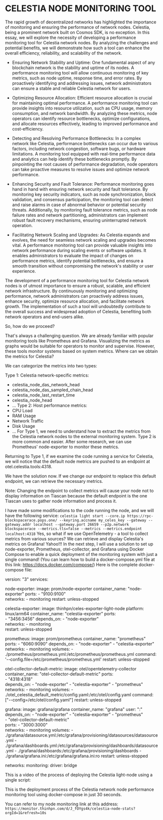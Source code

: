 # CELESTIA NODE MONITORING TOOL

The rapid growth of decentralized networks has highlighted the importance of monitoring and ensuring the performance of network nodes. Celestia, being a prominent network built on Cosmos SDK, is no exception. In this essay, we will explore the necessity of developing a performance monitoring tool for Celestia network nodes. By analyzing the challenges and potential benefits, we will demonstrate how such a tool can enhance the overall efficiency, reliability, and scalability of the network.

 * Ensuring Network Stability and Uptime:
One fundamental aspect of any blockchain network is the stability and uptime of its nodes. A performance monitoring tool will allow continuous monitoring of key metrics, such as node uptime, response time, and error rates. By proactively identifying and addressing issues, network administrators can ensure a stable and reliable Celestia network for users.

 * Optimizing Resource Allocation:
Efficient resource allocation is crucial for maintaining optimal performance. A performance monitoring tool can provide insights into resource utilization, such as CPU usage, memory consumption, and network bandwidth. By analyzing these metrics, node operators can identify resource bottlenecks, optimize configurations, and allocate resources effectively, leading to improved performance and cost-efficiency.

 * Detecting and Resolving Performance Bottlenecks:
In a complex network like Celestia, performance bottlenecks can occur due to various factors, including network congestion, software bugs, or hardware limitations. A monitoring tool equipped with real-time performance data and analytics can help identify these bottlenecks promptly. By pinpointing the root causes of performance degradation, node operators can take proactive measures to resolve issues and optimize network performance.

 * Enhancing Security and Fault Tolerance:
Performance monitoring goes hand in hand with ensuring network security and fault tolerance. By monitoring key security indicators, such as node synchronization, block validation, and consensus participation, the monitoring tool can detect and raise alarms in case of abnormal behavior or potential security threats. Additionally, by monitoring fault tolerance metrics, such as node failure rates and network partitioning, administrators can implement robust fault recovery mechanisms, ensuring uninterrupted network operation.

* Facilitating Network Scaling and Upgrades:
As Celestia expands and evolves, the need for seamless network scaling and upgrades becomes vital. A performance monitoring tool can provide valuable insights into network performance during scaling events or software updates. It enables administrators to evaluate the impact of changes on performance metrics, identify potential bottlenecks, and ensure a smooth transition without compromising the network's stability or user experience.

The development of a performance monitoring tool for Celestia network nodes is of utmost importance to ensure a robust, scalable, and efficient network infrastructure. By continuously monitoring and optimizing performance, network administrators can proactively address issues, enhance security, optimize resource allocation, and facilitate network growth. The implementation of such a tool will undoubtedly contribute to the overall success and widespread adoption of Celestia, benefiting both network operators and end-users alike.

So, how do we proceed?

That's always a challenging question. We are already familiar with popular monitoring tools like Prometheus and Grafana. Visualizing the metrics as graphs would be suitable for operators to monitor and supervise. However, these tools monitor systems based on system metrics. Where can we obtain the metrics for Celestia?

We can categorize the metrics into two types:

Type 1: Celestia network-specific metrics:

 * celestia_node_das_network_head
 * celestia_node_das_sampled_chain_head
 * celestia_node_last_restart_time
 * celestia_node_head
 * ...
Type 2: Host performance metrics:
 * CPU Load
 * RAM Usage
 * Network Traffic
 * Disk Usage
 * ...
For Type 1, we need to understand how to extract the metrics from the Celestia network nodes to the external monitoring system. Type 2 is more common and easier. After some research, we can use Prometheus' node-exporter to monitor these metrics.

Returning to Type 1, if we examine the code running a service for Celestia, we will notice that the default node metrics are pushed to an endpoint at otel.celestia.tools:4318.

We have the solution now. If we change our endpoint to replace this default endpoint, we can retrieve the necessary metrics.

Note: Changing the endpoint to collect metrics will cause your node not to display information on Tiascan because the default endpoint is the one Tiascan uses to gather node information and process it.

I have made some modifications to the code running the node, and we will have the following service: `celestia light start --core.ip https://rpc-blockspacerace.pops.one/ --keyring.accname my_celes_key --gateway --gateway.addr localhost --gateway.port 26659 --p2p.network blockspacerace --metrics.tls=false --metrics --metrics.endpoint localhost:4318`
Yes, so what if we use OpenTelemetry - a tool to collect metrics from various sources? We can retrieve and display Celestia's metrics on Grafana! Yahoo!!!
In the next step, I will use a solution to set up node-exporter, Prometheus, otel-collector, and Grafana using Docker Compose to enable a quick deployment of the monitoring system with just a single command!
(You can learn how to build a docker-compose.yml file at this link: https://docs.docker.com/compose/)
Here is the complete docker-compose file:

version: "3"
services:

  node-exporter:
    image: prom/node-exporter
    container_name: "node-exporter"
    ports:
      - "9100:9100"    
    networks: 
      - monitoring
    restart: unless-stopped 
  
  celestia-exporter:
    image: thinhpn/celes-exporter-light-node
    platform: linux/arm64
    container_name: "celestia-exporter"
    ports:      
      - "3456:3456"
    depends_on:
    - "node-exporter"    
    networks: 
      - monitoring    
    restart: unless-stopped 

  prometheus:
    image: prom/prometheus
    container_name: "prometheus"
    ports:
      - "6060:9090"
    depends_on:
      - "node-exporter"
      - "celestia-exporter"
    networks: 
      - monitoring
    volumes:
      - ./prometheus/prometheus.yml:/etc/prometheus/prometheus.yml
    command: '--config.file=/etc/prometheus/prometheus.yml'
    restart: unless-stopped 

  otel-collector-default-metric:
    image: otel/opentelemetry-collector
    container_name: "otel-collector-default-metric"
    ports:      
      - "4318:4318"      
    depends_on:
    - "node-exporter"
    - "celestia-exporter"
    - "prometheus"
    networks: 
      - monitoring
    volumes:
      - ./otel_celestia_default_metric/config.yaml:/etc/otel/config.yaml
    command: ["--config=/etc/otel/config.yaml"]
    restart: unless-stopped 

  grafana:
    image: grafana/grafana
    container_name: "grafana"
    user: ":"
    depends_on:
      - "node-exporter"
      - "celestia-exporter"
      - "prometheus"     
      - "otel-collector-default-metric"      
    ports:
      - "3000:3000"      
    networks: 
      - monitoring
    volumes:
      - ./grafana/datasource.yml:/etc/grafana/provisioning/datasources/datasource.yml
      - ./grafana/dashboards.yml:/etc/grafana/provisioning/dashboards/datasource.yml
      - ./grafana/dashboards:/etc/grafana/provisioning/dashboards
      - ./grafana/grafana.ini:/etc/grafana/grafana.ini:ro
    restart: unless-stopped

networks:
  monitoring:
    driver: bridge

This is a video of the process of deploying the Celestia light-node using a single script:

This is the deployment process of the Celestia network node performance monitoring tool using docker-compose in just 30 seconds.

You can refer to my node monitoring link at this address: `https://monitor.thinhpn.com/d/J_fOYgs4k/celestia-node-stats?orgId=1&refresh=10s`